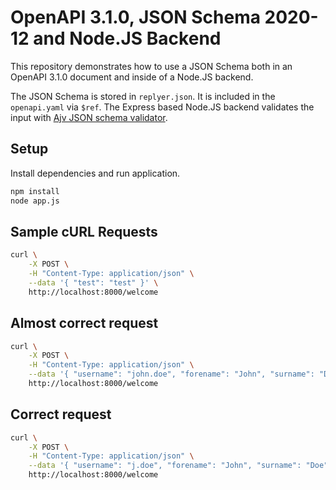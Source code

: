 # OpenAPI 3.1.0, JSON Schema 2020-12 and Node.JS Backend

This repository demonstrates how to use a JSON Schema both in an OpenAPI 3.1.0 document and inside of a Node.JS backend.

The JSON Schema is stored in `replyer.json`. It is included in the `openapi.yaml` via `$ref`. The Express based Node.JS backend validates the input with [Ajv JSON schema validator](https://ajv.js.org/).

## Setup

Install dependencies and run application.

```bash
npm install
node app.js
```

## Sample cURL Requests

```bash
curl \
    -X POST \
    -H "Content-Type: application/json" \
    --data '{ "test": "test" }' \
    http://localhost:8000/welcome
```

## Almost correct request

```bash
curl \
    -X POST \
    -H "Content-Type: application/json" \
    --data '{ "username": "john.doe", "forename": "John", "surname": "Doe", "location": "Gütersloh" }' \
    http://localhost:8000/welcome
```

## Correct request

```bash
curl \
    -X POST \
    -H "Content-Type: application/json" \
    --data '{ "username": "j.doe", "forename": "John", "surname": "Doe", "location": "Gütersloh" }' \
    http://localhost:8000/welcome
```
